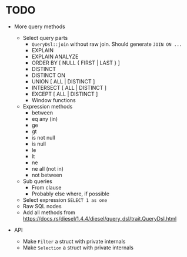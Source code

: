 # TODO

- More query methods
  - Select query parts
    - `QueryDsl::join` without raw join. Should generate `JOIN ON ...`
    - EXPLAIN
    - EXPLAIN ANALYZE
    - ORDER BY [ NULL { FIRST | LAST } ]
    - DISTINCT
    - DISTINCT ON
    - UNION [ ALL | DISTINCT ]
    - INTERSECT [ ALL | DISTINCT ]
    - EXCEPT [ ALL | DISTINCT ]
    - Window functions
  - Expression methods
    - between
    - eq any (in)
    - ge
    - gt
    - is not null
    - is null
    - le
    - lt
    - ne
    - ne all (not in)
    - not between
  - Sub queries
    - From clause
    - Probably else where, if possible
  - Select expression `SELECT 1 as one`
  - Raw SQL nodes
  - Add all methods from https://docs.rs/diesel/1.4.4/diesel/query_dsl/trait.QueryDsl.html

- API
  - Make `Filter` a struct with private internals
  - Make `Selection` a struct with private internals

